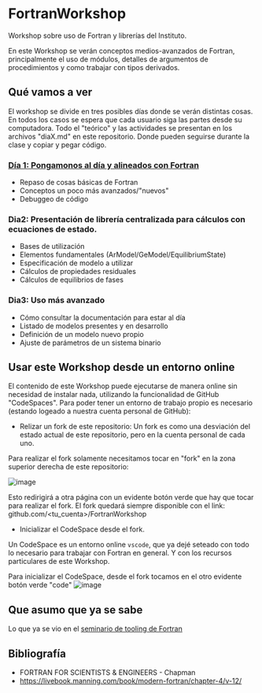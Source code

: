 # FortranWorkshop
Workshop sobre uso de Fortran y librerías del Instituto.

En este Workshop se verán conceptos medios-avanzados de Fortran, 
principalmente el uso de módulos, detalles de argumentos de procedimientos
y como trabajar con tipos derivados. 

## Qué vamos a ver
El workshop se divide en tres posibles días donde se verán distintas cosas. 
En todos los casos se espera que cada usuario siga las partes desde su computadora.
Todo el "teórico" y las actividades se presentan en los archivos "diaX.md" en este
repositorio. Donde pueden seguirse durante la clase y copiar y pegar código.

### [Día 1: Pongamonos al día y alineados con Fortran](dia1.md)
- Repaso de cosas básicas de Fortran
- Conceptos un poco más avanzados/"nuevos"
- Debuggeo de código

### Dia2: Presentación de librería centralizada para cálculos con ecuaciones de estado.
- Bases de utilización
- Elementos fundamentales (ArModel/GeModel/EquilibriumState)
- Especificación de modelo a utilizar
- Cálculos de propiedades residuales
- Cálculos de equilibrios de fases

### Dia3: Uso más avanzado
- Cómo consultar la documentación para estar al día
- Listado de modelos presentes y en desarrollo
- Definición de un modelo nuevo propio
- Ajuste de parámetros de un sistema binario

## Usar este Workshop desde un entorno online
El contenido de este Workshop puede ejecutarse de manera online sin necesidad de instalar nada, 
utilizando la funcionalidad de GitHub "CodeSpaces". Para poder tener un entorno de trabajo propio
es necesario (estando logeado a nuestra cuenta personal de GitHub):

- Relizar un fork de este repositorio: Un fork es como una desviación del estado actual de este repositorio, pero en la cuenta personal de cada uno.

Para realizar el fork solamente necesitamos tocar en "fork" en la zona superior derecha de este repositorio:

![image](https://github.com/ipqa-research/FortranWorkshop/assets/24468661/c3ad71ba-f0f5-4b3b-8f6e-e7e3b3f82047)

Esto redirigirá a otra página con un evidente botón verde que hay que tocar para realizar el fork. El fork
quedará siempre disponible con el link: github.com/<tu_cuenta>/FortranWorkshop

- Inicializar el CodeSpace desde el fork.

Un CodeSpace es un entorno online `vscode`, que ya dejé seteado con todo lo necesario para trabajar con Fortran en general. Y con
los recursos particulares de este Workshop.

Para inicializar el CodeSpace, desde el fork tocamos en el otro evidente botón verde "code" 
![image](https://github.com/ipqa-research/FortranWorkshop/assets/24468661/3f7c84a6-0a65-4d8b-8dea-b92c363c79ad)




## Que asumo que ya se sabe
Lo que ya se vio en el [seminario de tooling de Fortran](https://github.com/ipqa-research/curso-linux/blob/main/fortran/tooling/README.md)


## Bibliografía
- FORTRAN FOR SCIENTISTS & ENGINEERS - Chapman
- https://livebook.manning.com/book/modern-fortran/chapter-4/v-12/
